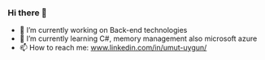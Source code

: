 ### Hi there 👋

- 🔭 I’m currently working on Back-end technologies
- 🌱 I’m currently learning C#, memory management also microsoft azure
- 📫 How to reach me: www.linkedin.com/in/umut-uygun/



